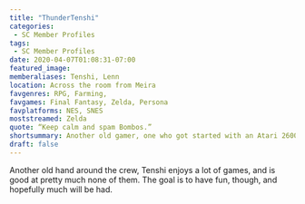 ```yaml
---
title: "ThunderTenshi"
categories:
 - SC Member Profiles
tags:
 - SC Member Profiles
date: 2020-04-07T01:08:31-07:00
featured_image:
memberaliases: Tenshi, Lenn
location: Across the room from Meira
favgenres: RPG, Farming, 
favgames: Final Fantasy, Zelda, Persona
favplatforms: NES, SNES
moststreamed: Zelda
quote: “Keep calm and spam Bombos.”
shortsummary: Another old gamer, one who got started with an Atari 2600. They’ll mostly be playing old gold… or old mold.
draft: false
---
```


Another old hand around the crew, Tenshi enjoys a lot of games, and is good at pretty much none of them. The goal is to have fun, though, and hopefully much will be had.
